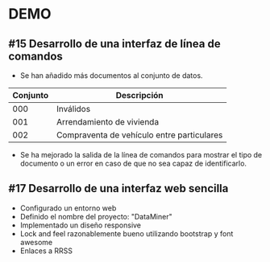 # DEMO

## #15 Desarrollo de una interfaz de línea de comandos

* Se han añadido más documentos al conjunto de datos.

| Conjunto | Descripción                                |
|----------|--------------------------------------------|
| 000      | Inválidos                                  |
| 001      | Arrendamiento de vivienda                  |
| 002      | Compraventa de vehículo entre particulares |

* Se ha mejorado la salida de la línea de comandos para mostrar el tipo de documento o un error en caso de que no sea
  capaz de identificarlo.

## #17  Desarrollo de una interfaz web sencilla

* Configurado un entorno web
* Definido el nombre del proyecto: "DataMiner"
* Implementado un diseño responsive
* Lock and feel razonablemente bueno utilizando bootstrap y font awesome
* Enlaces a RRSS
